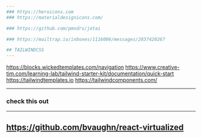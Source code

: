 ```yaml
---
### https://heroicons.com
### https://materialdesignicons.com/

### https://github.com/pmndrs/jotai

### https://mailtrap.io/inboxes/1116006/messages/2037420267

## TAILWINDCSS
---
```


https://blocks.wickedtemplates.com/navigation
https://www.creative-tim.com/learning-lab/tailwind-starter-kit/documentation/quick-start
https://tailwindtemplates.io
https://tailwindcomponents.com/

---

### check this out

---

## https://github.com/bvaughn/react-virtualized

